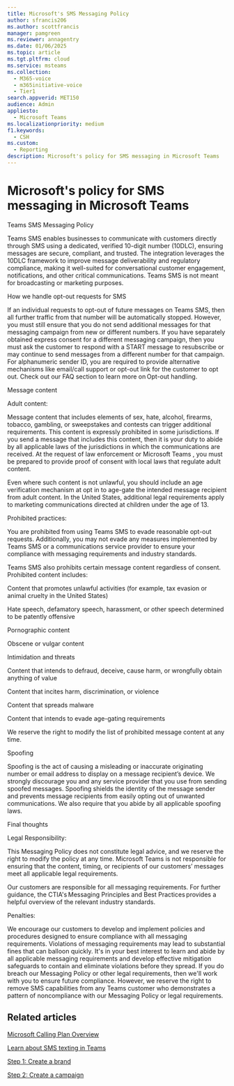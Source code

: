 ```yaml
---
title: Microsoft's SMS Messaging Policy
author: sfrancis206
ms.author: scottfrancis
manager: pamgreen
ms.reviewer: annagentry
ms.date: 01/06/2025
ms.topic: article
ms.tgt.pltfrm: cloud
ms.service: msteams
ms.collection:
  - M365-voice
  - m365initiative-voice
  - Tier1
search.appverid: MET150
audience: Admin
appliesto:
  - Microsoft Teams
ms.localizationpriority: medium
f1.keywords:
  - CSH
ms.custom:
  - Reporting
description: Microsoft's policy for SMS messaging in Microsoft Teams
---
```


# Microsoft's policy for SMS messaging in Microsoft Teams

Teams SMS Messaging Policy 

Teams SMS enables businesses to communicate with customers directly through SMS using a dedicated, verified 10-digit number (10DLC), ensuring messages are secure, compliant, and trusted. The integration leverages the 10DLC framework to improve message deliverability and regulatory compliance, making it well-suited for conversational customer engagement, notifications, and other critical communications. Teams SMS is not meant for broadcasting or marketing purposes.  

How we handle opt-out requests for SMS 

If an individual requests to opt-out of future messages on Teams SMS, then all further traffic from that number will be automatically stopped. However, you must still ensure that you do not send additional messages for that messaging campaign from new or different numbers. If you have separately obtained express consent for a different messaging campaign, then you must ask the customer to respond with a START message to resubscribe or may continue to send messages from a different number for that campaign. For alphanumeric sender ID, you are required to provide alternative mechanisms like email/call support or opt-out link for the customer to opt out. Check out our FAQ section to learn more on Opt-out handling. 

Message content 

Adult content: 

Message content that includes elements of sex, hate, alcohol, firearms, tobacco, gambling, or sweepstakes and contests can trigger additional requirements. This content is expressly prohibited in some jurisdictions. If you send a message that includes this content, then it is your duty to abide by all applicable laws of the jurisdictions in which the communications are received. At the request of law enforcement or Microsoft Teams , you must be prepared to provide proof of consent with local laws that regulate adult content. 

Even where such content is not unlawful, you should include an age verification mechanism at opt in to age-gate the intended message recipient from adult content. In the United States, additional legal requirements apply to marketing communications directed at children under the age of 13. 

Prohibited practices: 

You are prohibited from using Teams SMS to evade reasonable opt-out requests. Additionally, you may not evade any measures implemented by Teams SMS or a communications service provider to ensure your compliance with messaging requirements and industry standards. 

Teams SMS also prohibits certain message content regardless of consent. Prohibited content includes: 

Content that promotes unlawful activities (for example, tax evasion or animal cruelty in the United States) 

Hate speech, defamatory speech, harassment, or other speech determined to be patently offensive 

Pornographic content 

Obscene or vulgar content 

Intimidation and threats 

Content that intends to defraud, deceive, cause harm, or wrongfully obtain anything of value 

Content that incites harm, discrimination, or violence 

Content that spreads malware 

Content that intends to evade age-gating requirements 

We reserve the right to modify the list of prohibited message content at any time. 

Spoofing 

Spoofing is the act of causing a misleading or inaccurate originating number or email address to display on a message recipient’s device. We strongly discourage you and any service provider that you use from sending spoofed messages. Spoofing shields the identity of the message sender and prevents message recipients from easily opting out of unwanted communications. We also require that you abide by all applicable spoofing laws. 

Final thoughts 

Legal Responsibility: 

This Messaging Policy does not constitute legal advice, and we reserve the right to modify the policy at any time. Microsoft Teams is not responsible for ensuring that the content, timing, or recipients of our customers’ messages meet all applicable legal requirements. 

Our customers are responsible for all messaging requirements. For further guidance, the CTIA's Messaging Principles and Best Practices provides a helpful overview of the relevant industry standards. 

Penalties: 

We encourage our customers to develop and implement policies and procedures designed to ensure compliance with all messaging requirements. Violations of messaging requirements may lead to substantial fines that can balloon quickly. It's in your best interest to learn and abide by all applicable messaging requirements and develop effective mitigation safeguards to contain and eliminate violations before they spread. If you do breach our Messaging Policy or other legal requirements, then we'll work with you to ensure future compliance. However, we reserve the right to remove SMS capabilities from any Teams customer who demonstrates a pattern of noncompliance with our Messaging Policy or legal requirements. 

## Related articles

[Microsoft Calling Plan Overview](calling-plan-overview.md)

[Learn about SMS texting in Teams](sms-overview.md)

[Step 1: Create a brand](sms-setup-brand.md)

[Step 2: Create a campaign](sms-setup-campaign.md)